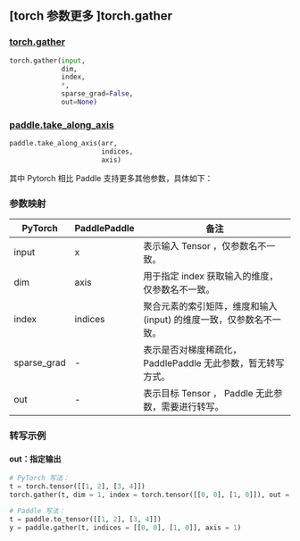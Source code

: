 ## [torch 参数更多 ]torch.gather
### [torch.gather](https://pytorch.org/docs/stable/generated/torch.gather.html?highlight=gather#torch.gather)

```python
torch.gather(input,
             dim,
             index,
             *,
             sparse_grad=False,
             out=None)
```

### [paddle.take_along_axis](https://www.paddlepaddle.org.cn/documentation/docs/zh/api/paddle/take_along_axis_cn.html#take-along-axis)

```python
paddle.take_along_axis(arr,
                       indices,
                       axis)
```

其中 Pytorch 相比 Paddle 支持更多其他参数，具体如下：
### 参数映射
| PyTorch       | PaddlePaddle | 备注                                                   |
| ------------- | ------------ | ------------------------------------------------------ |
| input         | x            | 表示输入 Tensor ，仅参数名不一致。                                    |
| dim           | axis         | 用于指定 index 获取输入的维度，仅参数名不一致。                         |
| index         | indices      | 聚合元素的索引矩阵，维度和输入 (input) 的维度一致，仅参数名不一致。          |
| sparse_grad   | -            | 表示是否对梯度稀疏化，PaddlePaddle 无此参数，暂无转写方式。            |
| out           | -            | 表示目标 Tensor ， Paddle 无此参数，需要进行转写。               |


### 转写示例
#### out：指定输出
``` python
# PyTorch 写法：
t = torch.tensor([[1, 2], [3, 4]])
torch.gather(t, dim = 1, index = torch.tensor([[0, 0], [1, 0]]), out = y)

# Paddle 写法：
t = paddle.to_tensor([[1, 2], [3, 4]])
y = paddle.gather(t, indices = [[0, 0], [1, 0]], axis = 1)
```
